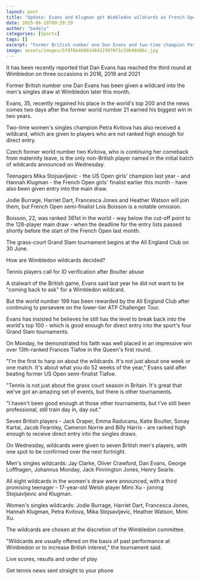 ```yaml
---
layout: post
title: "Update: Evans and Klugman get Wimbledon wildcards as French Open star misses out"
date: 2025-06-18T09:29:29
author: "badely"
categories: [Sports]
tags: []
excerpt: "Former British number one Dan Evans and two-time champion Petra Kvitova are given wildcards into the Wimbledon singles draws later this month."
image: assets/images/5f0f6b40801484223970f1c59b40d86c.jpg
---
```


It has been recently reported that Dan Evans has reached the third round at Wimbledon on three occasions in 2016, 2019 and 2021 

Former British number one Dan Evans has been given a wildcard into the men's singles draw at Wimbledon later this month.

Evans, 35, recently regained his place in the world's top 200 and the news comes two days after the former world number 21 earned his biggest win in two years.

Two-time women's singles champion Petra Kvitova has also received a wildcard, which are given to players who are not ranked high enough for direct entry.

Czech former world number two Kvitova, who is continuing her comeback from maternity leave, is the only non-British player named in the initial batch of wildcards announced on Wednesday.

Teenagers Mika Stojsavljevic - the US Open girls' champion last year - and Hannah Klugman - the French Open girls' finalist earlier this month - have also been given entry into the main draw.

Jodie Burrage, Harriet Dart, Francesca Jones and Heather Watson will join them, but French Open semi-finalist Lois Boisson is a notable omission.

Boisson, 22, was ranked 361st in the world - way below the cut-off point to the 128-player main draw - when the deadline for the entry lists passed shortly before the start of the French Open last month.

The grass-court Grand Slam tournament begins at the All England Club on 30 June.

How are Wimbledon wildcards decided?

Tennis players call for ID verification after Boulter abuse

A stalwart of the British game, Evans said last year he did not want to be "coming back to ask" for a Wimbledon wildcard.

But the world number 199 has been rewarded by the All England Club after continuing to persevere on the lower-tier ATP Challenger Tour. 

Evans has insisted he believes he still has the level to break back into the world's top 100 - which is good enough for direct entry into the sport's four Grand Slam tournaments.

On Monday, he demonstrated his faith was well placed in an impressive win over 13th-ranked Frances Tiafoe in the Queen's first round. 

"I'm the first to harp on about the wildcards. It's not just about one week or one match. It's about what you do 52 weeks of the year," Evans said after beating former US Open semi-finalist Tiafoe.

"Tennis is not just about the grass court season in Britain. It's great that we've got an amazing set of events, but there is other tournaments.

"I haven't been good enough at those other tournaments, but I've still been professional, still train day in, day out."

Seven British players - Jack Draper, Emma Raducanu, Katie Boulter, Sonay Kartal, Jacob Fearnley, Cameron Norrie and Billy Harris - are ranked high enough to receive direct entry into the singles draws.

On Wednesday, wildcards were given to seven British men's players, with one spot to be confirmed over the next fortnight.

Men's singles wildcards: Jay Clarke, Oliver Crawford, Dan Evans, George Loffhagen, Johannus Monday, Jack Pinnington Jones, Henry Searle.

All eight wildcards in the women's draw were announced, with a third promising teenager - 17-year-old Welsh player Mimi Xu - joining Stojsavljevic and Klugman.

Women's singles wildcards: Jodie Burrage, Harriet Dart, Francesca Jones, Hannah Klugman, Petra Kvitova, Mika Stojsavljevic, Heather Watson, Mimi Xu.

The wildcards are chosen at the discretion of the Wimbledon committee.

"Wildcards are usually offered on the basis of past performance at Wimbledon or to increase British interest," the tournament said.

Live scores, results and order of play

Get tennis news sent straight to your phone

